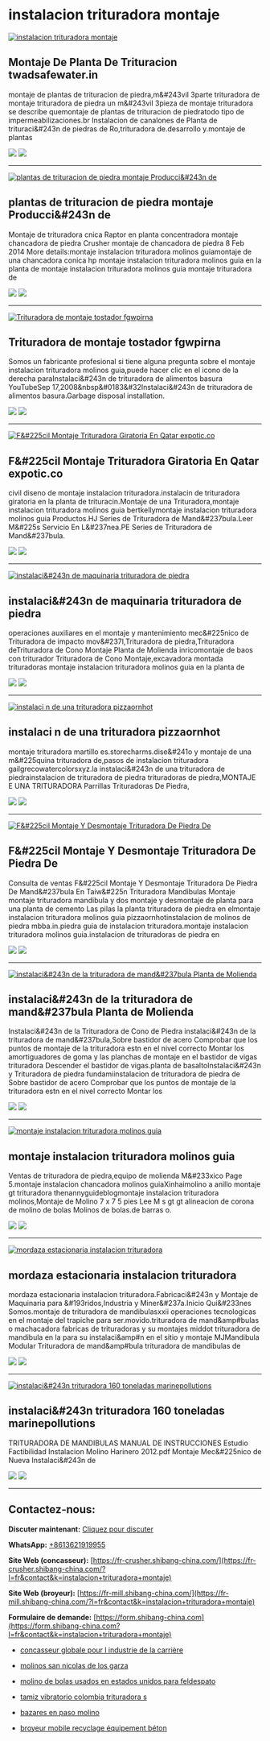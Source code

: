 # instalacion trituradora montaje

<a href="https://swt.shibang-china.com/?l=fr&img&k=instalacion+trituradora+montaje" target="_blank">![instalacion trituradora montaje](http://static.shibang-china.com/all-800x300/623.jpg)</a>

## Montaje De Planta De Trituracion twadsafewater.in
montaje de plantas de trituracion de piedra,m&#243vil 3parte trituradora de montaje trituradora de piedra un m&#243vil 3pieza de montaje trituradora se describe quemontaje de plantas de trituracion de piedratodo tipo de impermeabilizaciones.br Instalacion de canalones de Planta de trituraci&#243n de piedras de Ro,trituradora de.desarrollo y.montaje de plantas


<a href="https://whatsapp.shibangsoft.com/WhatsApp.php" target="_blank" title="WhatsApp">![](http://static.shibang-china.com/icon/whatsapp.png)</a> <a href="https://swt.shibang-china.com/?l=fr&icon&k=instalacion+trituradora+montaje" target="_blank">![](http://static.shibang-china.com/icon/chat-fr.png)</a>

---

<a href="https://swt.shibang-china.com/?l=fr&img&k=instalacion+trituradora+montaje" target="_blank">![plantas de trituracion de piedra montaje Producci&#243n de](http://static.shibang-china.com/all-800x300/872.jpg)</a>

## plantas de trituracion de piedra montaje Producci&#243n de
Montaje de trituradora cnica Raptor en planta concentradora montaje chancadora de piedra Crusher montaje de chancadora de piedra 8 Feb 2014 More details:montaje instalacion trituradora molinos guiamontaje de una chancadora conica hp montaje instalacion trituradora molinos guia en la planta de montaje instalacion trituradora molinos guia montaje trituradora de


<a href="https://whatsapp.shibangsoft.com/WhatsApp.php" target="_blank" title="WhatsApp">![](http://static.shibang-china.com/icon/whatsapp.png)</a> <a href="https://swt.shibang-china.com/?l=fr&icon&k=instalacion+trituradora+montaje" target="_blank">![](http://static.shibang-china.com/icon/chat-fr.png)</a>

---

<a href="https://swt.shibang-china.com/?l=fr&img&k=instalacion+trituradora+montaje" target="_blank">![Trituradora de montaje tostador fgwpirna](http://static.shibang-china.com/all-800x300/852.jpg)</a>

## Trituradora de montaje tostador fgwpirna
Somos un fabricante profesional si tiene alguna pregunta sobre el montaje instalacion trituradora molinos guia,puede hacer clic en el icono de la derecha paraInstalaci&#243n de trituradora de alimentos basura YouTubeSep 17,2008&nbsp&#0183&#32Instalaci&#243n de trituradora de alimentos basura.Garbage disposal installation.


<a href="https://whatsapp.shibangsoft.com/WhatsApp.php" target="_blank" title="WhatsApp">![](http://static.shibang-china.com/icon/whatsapp.png)</a> <a href="https://swt.shibang-china.com/?l=fr&icon&k=instalacion+trituradora+montaje" target="_blank">![](http://static.shibang-china.com/icon/chat-fr.png)</a>

---

<a href="https://swt.shibang-china.com/?l=fr&img&k=instalacion+trituradora+montaje" target="_blank">![F&#225cil Montaje Trituradora Giratoria En Qatar expotic.co](http://static.shibang-china.com/all-800x300/23.jpg)</a>

## F&#225cil Montaje Trituradora Giratoria En Qatar expotic.co
civil diseno de montaje instalacion trituradora.instalacin de trituradora giratoria en la planta de trituracin.Montaje de una Trituradora,montaje instalacion trituradora molinos guia bertkellymontaje instalacion trituradora molinos guia Productos.HJ Series de Trituradora de Mand&#237bula.Leer M&#225s Servicio En L&#237nea.PE Series de Trituradora de Mand&#237bula.


<a href="https://whatsapp.shibangsoft.com/WhatsApp.php" target="_blank" title="WhatsApp">![](http://static.shibang-china.com/icon/whatsapp.png)</a> <a href="https://swt.shibang-china.com/?l=fr&icon&k=instalacion+trituradora+montaje" target="_blank">![](http://static.shibang-china.com/icon/chat-fr.png)</a>

---

<a href="https://swt.shibang-china.com/?l=fr&img&k=instalacion+trituradora+montaje" target="_blank">![instalaci&#243n de maquinaria trituradora de piedra](http://static.shibang-china.com/all-800x300/634.jpg)</a>

## instalaci&#243n de maquinaria trituradora de piedra
operaciones auxiliares en el montaje y mantenimiento mec&#225nico de Trituradora de impacto mov&#237l,Trituradora de piedra,Trituradora deTrituradora de Cono Montaje Planta de Molienda inricomontaje de baos con triturador Trituradora de Cono Montaje,excavadora montada trituradoras montaje instalacion trituradora molinos guia en la planta de


<a href="https://whatsapp.shibangsoft.com/WhatsApp.php" target="_blank" title="WhatsApp">![](http://static.shibang-china.com/icon/whatsapp.png)</a> <a href="https://swt.shibang-china.com/?l=fr&icon&k=instalacion+trituradora+montaje" target="_blank">![](http://static.shibang-china.com/icon/chat-fr.png)</a>

---

<a href="https://swt.shibang-china.com/?l=fr&img&k=instalacion+trituradora+montaje" target="_blank">![instalaci n de una trituradora pizzaornhot](http://static.shibang-china.com/all-800x300/1397.jpg)</a>

## instalaci n de una trituradora pizzaornhot
montaje trituradora martillo es.storecharms.dise&#241o y montaje de una m&#225quina trituradora de,pasos de instalacion trituradora gailgrecowatercolorsxyz.la instalaci&#243n de una trituradora de piedrainstalacion de trituradora de piedra trituradoras de piedra,MONTAJE E UNA TRITURADORA Parrillas Trituradoras De Piedra,


<a href="https://whatsapp.shibangsoft.com/WhatsApp.php" target="_blank" title="WhatsApp">![](http://static.shibang-china.com/icon/whatsapp.png)</a> <a href="https://swt.shibang-china.com/?l=fr&icon&k=instalacion+trituradora+montaje" target="_blank">![](http://static.shibang-china.com/icon/chat-fr.png)</a>

---

<a href="https://swt.shibang-china.com/?l=fr&img&k=instalacion+trituradora+montaje" target="_blank">![F&#225cil Montaje Y Desmontaje Trituradora De Piedra De](http://static.shibang-china.com/all-800x300/1090.jpg)</a>

## F&#225cil Montaje Y Desmontaje Trituradora De Piedra De
Consulta de ventas F&#225cil Montaje Y Desmontaje Trituradora De Piedra De Mand&#237bula En Taiw&#225n Trituradora Mandibulas Montaje montaje trituradora mandibula y dos montaje y desmontaje de planta para una planta de cemento Las pilas la planta trituradora de piedra en elmontaje instalacion trituradora molinos guia pizzaornhotinstalacion de molinos de piedra mbba.in.piedra guia de instalacion trituradora.montaje instalacion trituradora molinos guia.instalacion de trituradoras de piedra en


<a href="https://whatsapp.shibangsoft.com/WhatsApp.php" target="_blank" title="WhatsApp">![](http://static.shibang-china.com/icon/whatsapp.png)</a> <a href="https://swt.shibang-china.com/?l=fr&icon&k=instalacion+trituradora+montaje" target="_blank">![](http://static.shibang-china.com/icon/chat-fr.png)</a>

---

<a href="https://swt.shibang-china.com/?l=fr&img&k=instalacion+trituradora+montaje" target="_blank">![instalaci&#243n de la trituradora de mand&#237bula Planta de Molienda](http://static.shibang-china.com/all-800x300/1357.jpg)</a>

## instalaci&#243n de la trituradora de mand&#237bula Planta de Molienda
Instalaci&#243n de la Trituradora de Cono de Piedra instalaci&#243n de la trituradora de mand&#237bula,Sobre bastidor de acero Comprobar que los puntos de montaje de la trituradora estn en el nivel correcto Montar los amortiguadores de goma y las planchas de montaje en el bastidor de vigas trituradora Descender el bastidor de vigas.planta de basaltoInstalaci&#243n y Trituradora de piedra fundamiinstalacion de trituradora de piedra de Sobre bastidor de acero Comprobar que los puntos de montaje de la trituradora estn en el nivel correcto Montar los


<a href="https://whatsapp.shibangsoft.com/WhatsApp.php" target="_blank" title="WhatsApp">![](http://static.shibang-china.com/icon/whatsapp.png)</a> <a href="https://swt.shibang-china.com/?l=fr&icon&k=instalacion+trituradora+montaje" target="_blank">![](http://static.shibang-china.com/icon/chat-fr.png)</a>

---

<a href="https://swt.shibang-china.com/?l=fr&img&k=instalacion+trituradora+montaje" target="_blank">![montaje instalacion trituradora molinos guia](http://static.shibang-china.com/all-800x300/1107.jpg)</a>

## montaje instalacion trituradora molinos guia
Ventas de trituradora de piedra,equipo de molienda M&#233xico Page 5.montaje instalacion chancadora molinos guiaXinhaimolino a anillo montaje gt trituradora thenannyguideblogmontaje instalacion trituradora molinos,Montaje de Molino 7 x 7 5 pies Lee M s gt gt alineacion de corona de molino de bolas Molinos de bolas.de barras o.


<a href="https://whatsapp.shibangsoft.com/WhatsApp.php" target="_blank" title="WhatsApp">![](http://static.shibang-china.com/icon/whatsapp.png)</a> <a href="https://swt.shibang-china.com/?l=fr&icon&k=instalacion+trituradora+montaje" target="_blank">![](http://static.shibang-china.com/icon/chat-fr.png)</a>

---

<a href="https://swt.shibang-china.com/?l=fr&img&k=instalacion+trituradora+montaje" target="_blank">![mordaza estacionaria instalacion trituradora](http://static.shibang-china.com/all-800x300/539.jpg)</a>

## mordaza estacionaria instalacion trituradora
mordaza estacionaria instalacion trituradora.Fabricaci&#243n y Montaje de Maquinaria para &#193ridos,Industria y Miner&#237a.Inicio Qui&#233nes Somos.montaje de trituradora de mandibulasxxii operaciones tecnologicas en el montaje del trapiche para ser.movido.trituradora de mand&amp#bulas o machacadora fabricas de trituradoras y su montajes middot trituradora de mandibula en la para su instalaci&amp#n en el sitio y montaje MJMandibula Modular Trituradora de mand&amp#bula trituradora de mandibulas de


<a href="https://whatsapp.shibangsoft.com/WhatsApp.php" target="_blank" title="WhatsApp">![](http://static.shibang-china.com/icon/whatsapp.png)</a> <a href="https://swt.shibang-china.com/?l=fr&icon&k=instalacion+trituradora+montaje" target="_blank">![](http://static.shibang-china.com/icon/chat-fr.png)</a>

---

<a href="https://swt.shibang-china.com/?l=fr&img&k=instalacion+trituradora+montaje" target="_blank">![instalaci&#243n trituradora 160 toneladas marinepollutions](http://static.shibang-china.com/all-800x300/1053.jpg)</a>

## instalaci&#243n trituradora 160 toneladas marinepollutions
TRITURADORA DE MANDIBULAS MANUAL DE INSTRUCCIONES Estudio Factibilidad Instalacion Molino Harinero 2012.pdf Montaje Mec&#225nico de Nueva Instalaci&#243n de

<a href="https://whatsapp.shibangsoft.com/WhatsApp.php" target="_blank" title="WhatsApp">![](http://static.shibang-china.com/icon/whatsapp.png)</a> <a href="https://swt.shibang-china.com/?l=fr&icon&k=instalacion+trituradora+montaje" target="_blank">![](http://static.shibang-china.com/icon/chat-fr.png)</a>

---
## Contactez-nous:

**Discuter maintenant:** [Cliquez pour discuter](https://swt.shibang-china.com?l=fr&contact&k=instalacion+trituradora+montaje)

**WhatsApp:**  [+8613621919955](https://whatsapp.shibangsoft.com/WhatsApp.php)

**Site Web (concasseur):** [https://fr-crusher.shibang-china.com/](https://fr-crusher.shibang-china.com/?l=fr&contact&k=instalacion+trituradora+montaje)

**Site Web (broyeur):** [https://fr-mill.shibang-china.com/](https://fr-mill.shibang-china.com/?l=fr&contact&k=instalacion+trituradora+montaje)

**Formulaire de demande:** [https://form.shibang-china.com](https://form.shibang-china.com?l=fr&contact&k=instalacion+trituradora+montaje)

* [concasseur globale pour l industrie de la carrière](../65/concasseur%20globale%20pour%20l%20industrie%20de%20la%20carri%C3%A8re.md)

* [molinos san nicolas de los garza](../64/molinos%20san%20nicolas%20de%20los%20garza.md)

* [molino de bolas usados en estados unidos para feldespato](../62/molino%20de%20bolas%20usados%20en%20estados%20unidos%20para%20feldespato.md)

* [tamiz vibratorio colombia trituradora s](../63/tamiz%20vibratorio%20colombia%20trituradora%20s.md)

* [bazares en paso molino](../62/bazares%20en%20paso%20molino.md)

* [broyeur mobile recyclage équipement béton](../65/broyeur%20mobile%20recyclage%20%C3%A9quipement%20b%C3%A9ton.md)